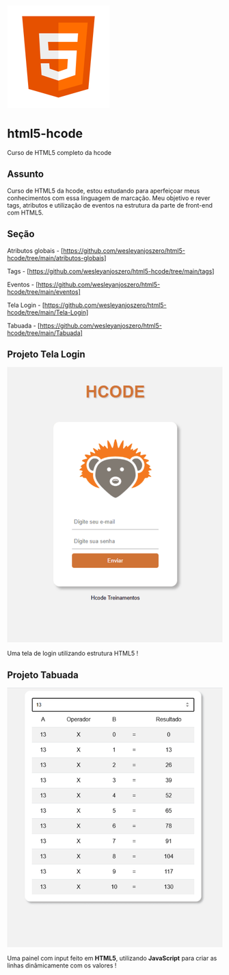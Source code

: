 ![logotipo html5](./image/html5-240.png)

# html5-hcode
Curso de HTML5 completo da hcode

## Assunto
Curso de HTML5 da hcode, estou estudando para aperfeiçoar meus conhecimentos com essa linguagem de marcação. Meu objetivo e rever tags, atributos e utilização de eventos na estrutura da parte de front-end com HTML5.

## Seção
Atributos globais - [https://github.com/wesleyanjoszero/html5-hcode/tree/main/atributos-globais]

Tags - [https://github.com/wesleyanjoszero/html5-hcode/tree/main/tags]

Eventos - [https://github.com/wesleyanjoszero/html5-hcode/tree/main/eventos]

Tela Login - [https://github.com/wesleyanjoszero/html5-hcode/tree/main/Tela-Login]

Tabuada - [https://github.com/wesleyanjoszero/html5-hcode/tree/main/Tabuada]

## Projeto Tela Login
![Projeto Tela Login HTML5](./image/Tela-Login.png)

Uma tela de login utilizando estrutura HTML5 !

## Projeto Tabuada
![Projeto Tabuada HTML5](./image/Tabuada.png)

Uma painel com input feito em __HTML5__, utilizando __JavaScript__ para criar as linhas dinâmicamente com os valores !
